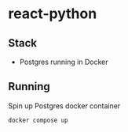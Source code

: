 # react-python

## Stack
- Postgres running in Docker

## Running
Spin up Postgres docker container
```sh
docker compose up
```
